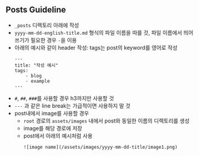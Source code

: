 ## Posts Guideline

- `_posts` 디렉토리 아래에 작성
- `yyyy-mm-dd-english-title.md` 형식의 파일 이름을 따를 것, 파일 이름에서 띄어쓰기가 필요한 경우 `-`을 이용
- 아래의 예시와 같이 header 작성: tags는 post의 keyword를 영어로 작성
    ```
    ---
    title: "작성 예시"
    tags:
        - blog
        - example
    ---
    ```
- `#`, `##`, `###`를 사용할 경우 h3까지만 사용할 것
- `---` 과 같은 line break는 가급적이면 사용하지 말 것
- post내에서 image를 사용할 경우 
  - `root` 경로의 `assets/images` 내에서 post와 동일한 이름의 디렉토리를 생성
  - image를 해당 경로에 저장
  - post에서 아래의 예시처럼 사용
    ```
    ![image name](/assets/images/yyyy-mm-dd-title/image1.png)
    ```
    